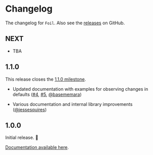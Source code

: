 # Changelog

The changelog for `Foil`. Also see the [releases](https://github.com/jessesquires/Foil/releases) on GitHub.

NEXT
-----

- TBA

1.1.0
-----

This release closes the [1.1.0 milestone](https://github.com/jessesquires/Foil/milestone/1?closed=1).

- Updated documentation with examples for observing changes in defaults ([#4](https://github.com/jessesquires/Foil/issues/4), [#5](https://github.com/jessesquires/Foil/pull/5), [@basememara](https://github.com/basememara))

- Various documentation and internal library improvements ([@jessesquires](https://github.com/jessesquires))

1.0.0
-----

Initial release. 🎉 

[Documentation available here](https://jessesquires.github.io/Foil/).
